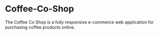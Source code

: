 # Coffee-Co-Shop
The Coffee Co Shop is a fully responsive e-commerce web application for purchasing coffee products online. 
